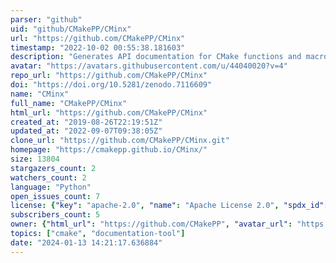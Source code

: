 ```yaml
---
parser: "github"
uid: "github/CMakePP/CMinx"
url: "https://github.com/CMakePP/CMinx"
timestamp: "2022-10-02 00:55:38.181603"
description: "Generates API documentation for CMake functions and macros"
avatar: "https://avatars.githubusercontent.com/u/44040020?v=4"
repo_url: "https://github.com/CMakePP/CMinx"
doi: "https://doi.org/10.5281/zenodo.7116609"
name: "CMinx"
full_name: "CMakePP/CMinx"
html_url: "https://github.com/CMakePP/CMinx"
created_at: "2019-08-26T22:19:51Z"
updated_at: "2022-09-07T09:38:05Z"
clone_url: "https://github.com/CMakePP/CMinx.git"
homepage: "https://cmakepp.github.io/CMinx/"
size: 13804
stargazers_count: 2
watchers_count: 2
language: "Python"
open_issues_count: 7
license: {"key": "apache-2.0", "name": "Apache License 2.0", "spdx_id": "Apache-2.0", "url": "https://api.github.com/licenses/apache-2.0", "node_id": "MDc6TGljZW5zZTI="}
subscribers_count: 5
owner: {"html_url": "https://github.com/CMakePP", "avatar_url": "https://avatars.githubusercontent.com/u/44040020?v=4", "login": "CMakePP", "type": "Organization"}
topics: ["cmake", "documentation-tool"]
date: "2024-01-13 14:21:17.636884"
---
```

